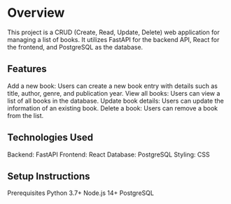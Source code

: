 # Overview
This project is a CRUD (Create, Read, Update, Delete) web application for managing a list of books. It utilizes FastAPI for the backend API, React for the frontend, and PostgreSQL as the database.

## Features
Add a new book: Users can create a new book entry with details such as title, author, genre, and publication year.
View all books: Users can view a list of all books in the database.
Update book details: Users can update the information of an existing book.
Delete a book: Users can remove a book from the list. 
## Technologies Used
Backend: FastAPI
Frontend: React
Database: PostgreSQL
Styling: CSS
## Setup Instructions
Prerequisites
Python 3.7+
Node.js 14+
PostgreSQL
